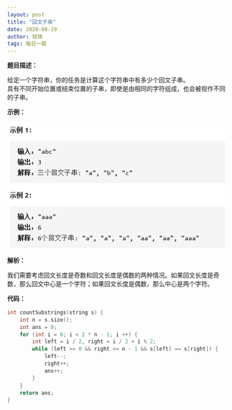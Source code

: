 ```yaml
---
layout: post
title: "回文子串"
date: 2020-08-19
author: 钱锦
tags: 每日一题
---
```


**题目描述：**

给定一个字符串，你的任务是计算这个字符串中有多少个回文子串。<br>
具有不同开始位置或结束位置的子串，即使是由相同的字符组成，也会被视作不同的子串。

**示例：**

![示例](/assets/img/20200819_01.png "示例")

**解析：**

我们需要考虑回文长度是奇数和回文长度是偶数的两种情况。如果回文长度是奇数，那么回文中心是一个字符；如果回文长度是偶数，那么中心是两个字符。

**代码：**

```cpp
int countSubstrings(string s) {
    int n = s.size();
    int ans = 0;
    for (int i = 0; i < 2 * n - 1; i ++) {
        int left = i / 2, right = i / 2 + i % 2;
        while (left >= 0 && right <= n - 1 && s[left] == s[right]) {
            left--;
            right++;
            ans++;
        }
    }
    return ans;
}
```
